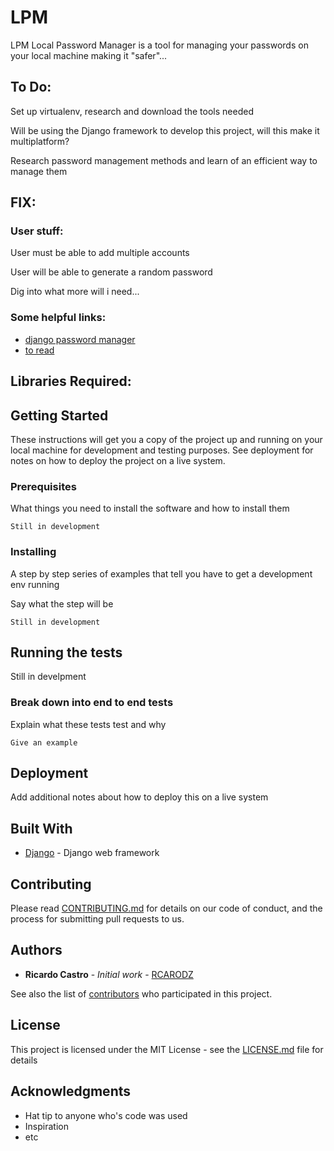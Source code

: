 # LPM

LPM Local Password Manager is a tool for managing your passwords on your local machine making it "safer"... 

## To Do:

Set up virtualenv, research and download the tools needed

Will be using the Django framework to develop this project, will this make it multiplatform?

Research password management methods and learn of an efficient way to manage them


## FIX:

### User stuff:

User must be able to add multiple accounts

User will be able to generate a random password

Dig into what more will i need... 

### Some helpful links:

* [django password manager](https://pypi.python.org/pypi/django-password-manager/0.0.1) 
* [to read](http://charlesleifer.com/blog/creating-a-personal-password-manager/)

## Libraries Required: 

## Getting Started

These instructions will get you a copy of the project up and running on your local machine for development and testing purposes. See deployment for notes on how to deploy the project on a live system.

### Prerequisites

What things you need to install the software and how to install them

```
Still in development
```

### Installing

A step by step series of examples that tell you have to get a development env running

Say what the step will be

```
Still in development
```

## Running the tests

Still in develpment

### Break down into end to end tests

Explain what these tests test and why

```
Give an example
```

## Deployment

Add additional notes about how to deploy this on a live system

## Built With

* [Django](https://www.djangoproject.com) - Django web framework

## Contributing

Please read [CONTRIBUTING.md](https://gist.github.com/PurpleBooth/b24679402957c63ec426) for details on our code of conduct, and the process for submitting pull requests to us.

## Authors

* **Ricardo Castro** - *Initial work* - [RCARODZ](https://github.com/RCARODZ)

See also the list of [contributors](https://github.com/your/project/contributors) who participated in this project.

## License

This project is licensed under the MIT License - see the [LICENSE.md](LICENSE.md) file for details

## Acknowledgments

* Hat tip to anyone who's code was used
* Inspiration
* etc
